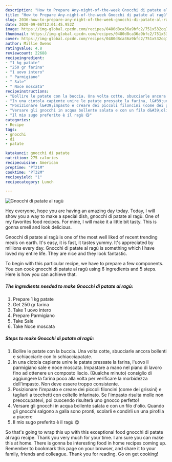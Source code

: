 ```yaml
---
description: "How to Prepare Any-night-of-the-week Gnocchi di patate al ragù"
title: "How to Prepare Any-night-of-the-week Gnocchi di patate al ragù"
slug: 2036-how-to-prepare-any-night-of-the-week-gnocchi-di-patate-al-ragu
date: 2020-09-06T12:01:45.952Z
image: https://img-global.cpcdn.com/recipes/0480d8ca36a9bfc2/751x532cq70/gnocchi-di-patate-al-ragu-recipe-main-photo.jpg
thumbnail: https://img-global.cpcdn.com/recipes/0480d8ca36a9bfc2/751x532cq70/gnocchi-di-patate-al-ragu-recipe-main-photo.jpg
cover: https://img-global.cpcdn.com/recipes/0480d8ca36a9bfc2/751x532cq70/gnocchi-di-patate-al-ragu-recipe-main-photo.jpg
author: Millie Owens
ratingvalue: 4.8
reviewcount: 22688
recipeingredient:
- "1 kg patate"
- "250 gr farina"
- "1 uovo intero"
- " Parmigiano"
- " Sale"
- " Noce moscata"
recipeinstructions:
- "Bollire le patate con la buccia. Una volta cotte, sbucciarle ancora bollenti e schiacciarle con lo schiacciapatate."
- "In una ciotola capiente unire le patate pressate la farina, l&#39;uovo il parmigiano sale e noce moscata. Impastare a mano nel piano di lavoro fino ad ottenere un composto liscio. (Qualche minuto) consiglio di aggiungere la farina poco alla volta per verificare la morbidezza dell&#39;impasto. Non deve essere troppo consistente."
- "Posizionare l&#39;impasto e creare dei piccoli filoncini (come dei grissini) e tagliarli a tocchetti con coltello infarinato. Se l&#39;impasto risulta molle non preoccupatevi, poi cuocendo risulterà uno gnocco perfetto!"
- "Versare gli gnocchi in acqua bollente salata e con un filo d&#39;olio. Quando gli gnocchi salgono a galla sono pronti, scolarli e condirli un una pirofila a piacere"
- "Il mio sugo preferito è il ragù 😋"
categories:
- Recipe
tags:
- gnocchi
- di
- patate

katakunci: gnocchi di patate 
nutrition: 275 calories
recipecuisine: American
preptime: "PT21M"
cooktime: "PT32M"
recipeyield: "1"
recipecategory: Lunch

---
```



![Gnocchi di patate al ragù](https://img-global.cpcdn.com/recipes/0480d8ca36a9bfc2/751x532cq70/gnocchi-di-patate-al-ragu-recipe-main-photo.jpg)

Hey everyone, hope you are having an amazing day today. Today, I will show you a way to make a special dish, gnocchi di patate al ragù. One of my favorites food recipes. For mine, I will make it a little bit tasty. This is gonna smell and look delicious.

Gnocchi di patate al ragù is one of the most well liked of recent trending meals on earth. It's easy, it is fast, it tastes yummy. It's appreciated by millions every day. Gnocchi di patate al ragù is something which I have loved my entire life. They are nice and they look fantastic.




To begin with this particular recipe, we have to prepare a few components. You can cook gnocchi di patate al ragù using 6 ingredients and 5 steps. Here is how you can achieve that.

<!--inarticleads1-->

##### The ingredients needed to make Gnocchi di patate al ragù:

1. Prepare 1 kg patate
1. Get 250 gr farina
1. Take 1 uovo intero
1. Prepare  Parmigiano
1. Take  Sale
1. Take  Noce moscata




<!--inarticleads2-->

##### Steps to make Gnocchi di patate al ragù:

1. Bollire le patate con la buccia. Una volta cotte, sbucciarle ancora bollenti e schiacciarle con lo schiacciapatate.
1. In una ciotola capiente unire le patate pressate la farina, l&#39;uovo il parmigiano sale e noce moscata. Impastare a mano nel piano di lavoro fino ad ottenere un composto liscio. (Qualche minuto) consiglio di aggiungere la farina poco alla volta per verificare la morbidezza dell&#39;impasto. Non deve essere troppo consistente.
1. Posizionare l&#39;impasto e creare dei piccoli filoncini (come dei grissini) e tagliarli a tocchetti con coltello infarinato. Se l&#39;impasto risulta molle non preoccupatevi, poi cuocendo risulterà uno gnocco perfetto!
1. Versare gli gnocchi in acqua bollente salata e con un filo d&#39;olio. Quando gli gnocchi salgono a galla sono pronti, scolarli e condirli un una pirofila a piacere
1. Il mio sugo preferito è il ragù 😋




So that's going to wrap this up with this exceptional food gnocchi di patate al ragù recipe. Thank you very much for your time. I am sure you can make this at home. There is gonna be interesting food in home recipes coming up. Remember to bookmark this page on your browser, and share it to your family, friends and colleague. Thank you for reading. Go on get cooking!
